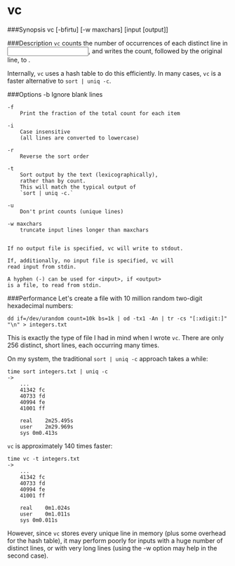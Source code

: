 # vc

###Synopsis
vc [-bfirtu] [-w maxchars] [input [output]]

###Description
`vc` counts the number of occurrences of each distinct line in <input>,
and writes the count, followed by the original line, to <output>.

Internally, `vc` uses a hash table to do this efficiently. 
In many cases, `vc` is a faster alternative to `sort | uniq -c`.

###Options
	-b 
		Ignore blank lines

	-f 
		Print the fraction of the total count for each item

	-i 
		Case insensitive 
		(all lines are converted to lowercase)

	-r 
		Reverse the sort order

	-t 
		Sort output by the text (lexicographically), 
		rather than by count.
		This will match the typical output of 
		`sort | uniq -c.`

	-u 
		Don't print counts (unique lines)

	-w maxchars
		truncate input lines longer than maxchars


	If no output file is specified, vc will write to stdout.
	
	If, additionally, no input file is specified, vc will
	read input from stdin.

	A hyphen (-) can be used for <input>, if <output> 
	is a file, to read from stdin.



###Performance
Let's create a file with 10 million random two-digit hexadecimal numbers:

	dd if=/dev/urandom count=10k bs=1k | od -tx1 -An | tr -cs "[:xdigit:]" "\n" > integers.txt

This is exactly the type of file I had in mind when I wrote `vc`. 
There are only 256 distinct, short lines, each occurring many times.

On my system, the traditional `sort | uniq -c` approach takes a while:

	time sort integers.txt | uniq -c
	->
		...
		41342 fc
		40733 fd
		40994 fe
		41001 ff

		real	2m25.495s
		user	2m29.969s
		sys	0m0.413s

`vc` is approximately 140 times faster:

	time vc -t integers.txt
	->
		...
		41342 fc
		40733 fd
		40994 fe
		41001 ff

		real	0m1.024s
		user	0m1.011s
		sys	0m0.011s


However, since `vc` stores every unique line in memory (plus some overhead for the hash table),
it may perform poorly for inputs with a huge number of distinct lines, or with very long
lines (using the -w option may help in the second case).